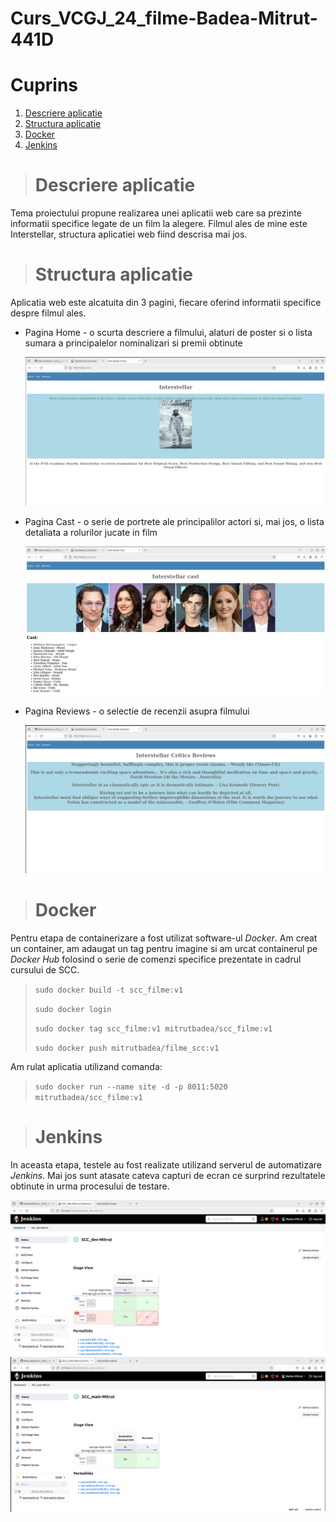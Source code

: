 
# Curs_VCGJ_24_filme-Badea-Mitrut-441D
# Cuprins
1. [Descriere aplicatie](#descriere-aplicatie)
2. [Structura aplicatie](#structura-aplicatie)
3. [Docker](#docker)
4. [Jenkins](#jenkins)


> # Descriere aplicatie
  Tema proiectului propune realizarea unei aplicatii web care sa prezinte informatii specifice legate de un film la alegere. Filmul ales de mine este Interstellar, structura aplicatiei web fiind descrisa mai jos.

> # Structura aplicatie
  Aplicatia web este alcatuita din 3 pagini, fiecare oferind informatii specifice despre filmul ales.
  * Pagina Home - o scurta descriere a filmului, alaturi de poster si o lista sumara a principalelor nominalizari si premii obtinute
    
    ![Structura aplicatie](readme_images/Interstellar-Home.png)

  * Pagina Cast - o serie de portrete ale principalilor actori si, mai jos, o lista detaliata a rolurilor jucate in film

    ![Structura aplicatie](readme_images/Interstellar-Cast.png)

  * Pagina Reviews - o selectie de recenzii asupra filmului

    ![Structura aplicatie](readme_images/Interstellar-Reviews.png)

> # Docker
  Pentru etapa de containerizare a fost utilizat software-ul _Docker_. Am creat un container, am adaugat un tag pentru imagine si am urcat containerul pe _Docker Hub_ folosind o serie de comenzi specifice prezentate in cadrul cursului de SCC.
>  `sudo docker build -t scc_filme:v1`
> 
>  `sudo docker login`
> 
>  `sudo docker tag scc_filme:v1 mitrutbadea/scc_filme:v1`
> 
>  `sudo docker push mitrutbadea/filme_scc:v1`

  Am rulat aplicatia utilizand comanda:
> `sudo docker run --name site -d -p 8011:5020 mitrutbadea/scc_filme:v1`
>

> # Jenkins
  In aceasta etapa, testele au fost realizate utilizand serverul de automatizare _Jenkins_. Mai jos sunt atasate cateva capturi de ecran ce surprind rezultatele obtinute in urma procesului de testare.

  ![Jenkins](readme_images/test_jenkins_dev.png)
  ![Jenkins](readme_images/test_jenkins_main.png)
  

  


    
